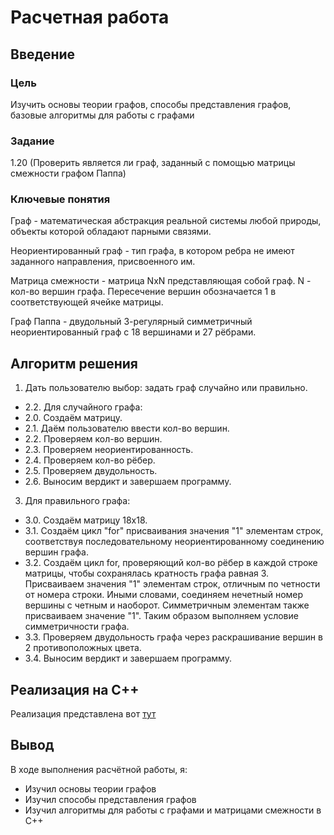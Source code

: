 # Расчетная работа 

## Введение

### Цель

Изучить основы теории графов, способы представления графов, базовые алгоритмы для работы с графами

### Задание

1.20 (Проверить является ли граф, заданный с помощью матрицы смежности графом Паппа)

### Ключевые понятия

Граф - математическая абстракция реальной системы любой природы, объекты которой обладают парными связями.

Неориентированный граф -  тип графа, в котором ребра не имеют заданного направления, присвоенного им.

Матрица смежности - матрица NxN представляющая собой граф. N - кол-во вершин графа. Пересечение вершин обозначается 1 в соответствующей ячейке матрицы.

Граф Паппа - двудольный 3-регулярный симметричный неориентированный граф с 18 вершинами и 27 рёбрами.

## Алгоритм решения

1. Дать пользователю выбор: задать граф случайно или правильно.
- 2.2. Для случайного графа:
- 2.0. Создаём матрицу.
- 2.1. Даём пользователю ввести кол-во вершин.
- 2.2. Проверяем кол-во вершин.
- 2.3. Проверяем неориентированность.
- 2.4. Проверяем кол-во рёбер.
- 2.5. Проверяем двудольность.
- 2.6. Выносим вердикт и завершаем программу.

3. Для правильного графа:
- 3.0. Создаём матрицу 18х18.
- 3.1. Создаём цикл "for" присваивания значения "1" элементам строк, соответствуя последовательному неориентированному соединению вершин графа.
- 3.2. Создаём цикл for, проверяющий кол-во рёбер в каждой строке матрицы, чтобы сохранялась кратность графа равная 3. Присваиваем значения "1" элементам строк, отличным по четности от номера строки.
Иными словами, соединяем нечетный номер вершины с четным и наоборот. Симметричным элементам также присваиваем значение "1". Таким образом выполняем условие симметричности графа.
- 3.3. Проверяем двудольность графа через раскрашивание вершин в 2 противоположных цвета.
- 3.4. Выносим вердикт и завершаем программу.

## Реализация на C++

Реализация представлена вот [тут](https://github.com/iis-32170x/RPIIS/blob/%D0%9E%D1%81%D1%82%D1%80%D0%BE%D0%B2_%D0%9C/%D0%A0%D0%A0/%D0%9A%D0%BE%D0%B4)

## Вывод 

В ходе выполнения расчётной работы, я:

- Изучил основы теории графов
- Изучил способы представления графов
- Изучил алгоритмы для работы с графами и матрицами смежности в С++

